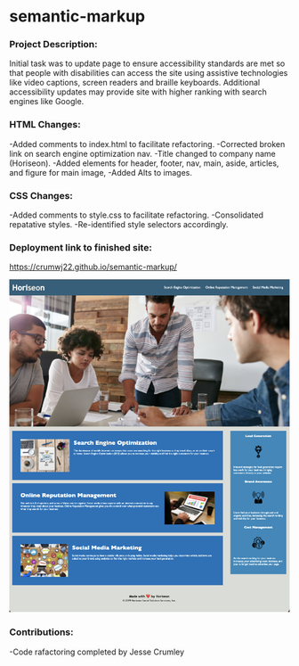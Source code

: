 # semantic-markup

### Project Description:

Initial task was to update page to ensure accessibility standards are met so that people with disabilities can access the site using assistive technologies like video captions, screen readers and braille keyboards. Additional accessibility updates may provide site with higher ranking with search engines like Google.

### HTML Changes: 

-Added comments to index.html to facilitate refactoring.
-Corrected broken link on search engine optimization nav.
-Title changed to company name (Horiseon). 
-Added elements for header, footer, nav, main, aside, articles, and figure for main image, 
-Added Alts to images.

### CSS Changes: 

-Added comments to style.css to facilitate refactoring.
-Consolidated repatative styles. 
-Re-identified style selectors accordingly.


### Deployment link to finished site: 

https://crumwj22.github.io/semantic-markup/

![alt text](assets/images/HoriseonScreenshot.png "screenshot of Horiseon website")


### Contributions:

-Code rafactoring completed by Jesse Crumley